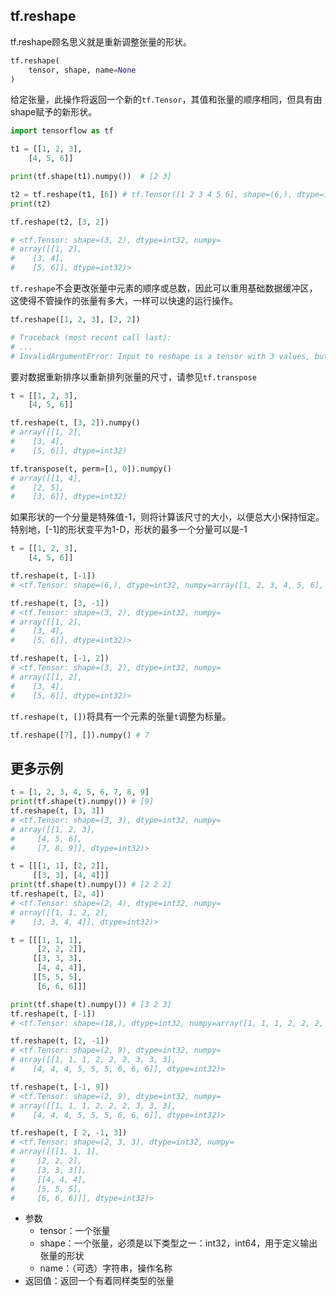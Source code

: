## tf.reshape

tf.reshape顾名思义就是重新调整张量的形状。

```python
tf.reshape(
    tensor, shape, name=None
)
```
给定张量，此操作将返回一个新的`tf.Tensor`，其值和张量的顺序相同，但具有由shape赋予的新形状。

```python
import tensorflow as tf

t1 = [[1, 2, 3],
    [4, 5, 6]]

print(tf.shape(t1).numpy())  # [2 3]

t2 = tf.reshape(t1, [6]) # tf.Tensor([1 2 3 4 5 6], shape=(6,), dtype=int32)
print(t2)

tf.reshape(t2, [3, 2])

# <tf.Tensor: shape=(3, 2), dtype=int32, numpy=
# array([[1, 2],
#    [3, 4],
#    [5, 6]], dtype=int32)>

```

`tf.reshape`不会更改张量中元素的顺序或总数，因此可以重用基础数据缓冲区，这使得不管操作的张量有多大，一样可以快速的运行操作。

```python
tf.reshape([1, 2, 3], [2, 2])

# Traceback (most recent call last):
# ...
# InvalidArgumentError: Input to reshape is a tensor with 3 values, but the requested shape has 4 [Op:Reshape]
```

要对数据重新排序以重新排列张量的尺寸，请参见`tf.transpose`

```python
t = [[1, 2, 3],
    [4, 5, 6]]

tf.reshape(t, [3, 2]).numpy()
# array([[1, 2],
#    [3, 4],
#    [5, 6]], dtype=int32)

tf.transpose(t, perm=[1, 0]).numpy()
# array([[1, 4],
#    [2, 5],
#    [3, 6]], dtype=int32)
```

如果形状的一个分量是特殊值-1，则将计算该尺寸的大小，以便总大小保持恒定。 特别地，[-1]的形状变平为1-D，形状的最多一个分量可以是-1

```python
t = [[1, 2, 3],
    [4, 5, 6]]

tf.reshape(t, [-1])
# <tf.Tensor: shape=(6,), dtype=int32, numpy=array([1, 2, 3, 4, 5, 6], dtype=int32)>

tf.reshape(t, [3, -1])
# <tf.Tensor: shape=(3, 2), dtype=int32, numpy=
# array([[1, 2],
#    [3, 4],
#    [5, 6]], dtype=int32)>

tf.reshape(t, [-1, 2])
# <tf.Tensor: shape=(3, 2), dtype=int32, numpy=
# array([[1, 2],
#    [3, 4],
#    [5, 6]], dtype=int32)>
```

`tf.reshape(t, [])`将具有一个元素的张量`t`调整为标量。

```python
tf.reshape([7], []).numpy() # 7
```
## 更多示例
```python
t = [1, 2, 3, 4, 5, 6, 7, 8, 9]
print(tf.shape(t).numpy()) # [9]
tf.reshape(t, [3, 3])
# <tf.Tensor: shape=(3, 3), dtype=int32, numpy=
# array([[1, 2, 3],
#     [4, 5, 6],
#     [7, 8, 9]], dtype=int32)>
```
```python
t = [[[1, 1], [2, 2]],
     [[3, 3], [4, 4]]]
print(tf.shape(t).numpy()) # [2 2 2]
tf.reshape(t, [2, 4])
# <tf.Tensor: shape=(2, 4), dtype=int32, numpy=
# array([[1, 1, 2, 2],
#    [3, 3, 4, 4]], dtype=int32)>
```
```python
t = [[[1, 1, 1],
      [2, 2, 2]],
     [[3, 3, 3],
      [4, 4, 4]],
     [[5, 5, 5],
      [6, 6, 6]]]

print(tf.shape(t).numpy()) # [3 2 3]
tf.reshape(t, [-1])
# <tf.Tensor: shape=(18,), dtype=int32, numpy=array([1, 1, 1, 2, 2, 2, 3, 3, 3, 4, 4, 4, 5, 5, 5, 6, 6, 6], dtype=int32)>

tf.reshape(t, [2, -1])
# <tf.Tensor: shape=(2, 9), dtype=int32, numpy=
# array([[1, 1, 1, 2, 2, 2, 3, 3, 3],
#    [4, 4, 4, 5, 5, 5, 6, 6, 6]], dtype=int32)>

tf.reshape(t, [-1, 9])
# <tf.Tensor: shape=(2, 9), dtype=int32, numpy=
# array([[1, 1, 1, 2, 2, 2, 3, 3, 3],
#    [4, 4, 4, 5, 5, 5, 6, 6, 6]], dtype=int32)>

tf.reshape(t, [ 2, -1, 3])
# <tf.Tensor: shape=(2, 3, 3), dtype=int32, numpy=
# array([[[1, 1, 1],
#     [2, 2, 2],
#     [3, 3, 3]],
#     [[4, 4, 4],
#     [5, 5, 5],
#     [6, 6, 6]]], dtype=int32)>
```

+ 参数
   + tensor：一个张量
   + shape：一个张量，必须是以下类型之一：int32，int64，用于定义输出张量的形状
   + name：（可选）字符串，操作名称
+ 返回值：返回一个有着同样类型的张量
